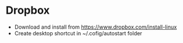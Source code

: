 # Dropbox

- Download and install from https://www.dropbox.com/install-linux
- Create desktop shortcut in ~/.cofig/autostart folder

